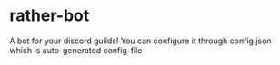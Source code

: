 # rather-bot
A bot for your discord guilds!
You can configure it through config.json which is auto-generated config-file
